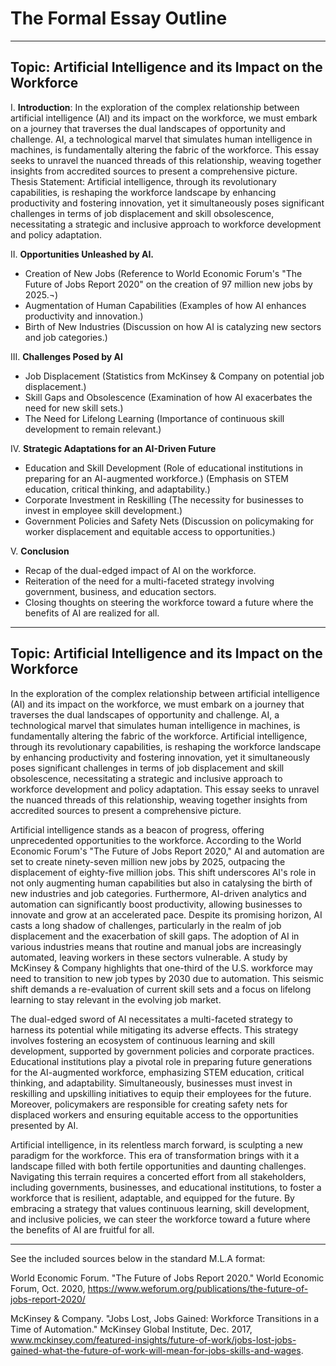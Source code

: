 # The Formal Essay Outline

----------------

## Topic: Artificial Intelligence and its Impact on the Workforce  


I.  **Introduction**: In the exploration of the complex relationship between artificial intelligence (AI) and its impact on the workforce, we must embark on a journey that traverses the dual landscapes of opportunity and challenge. AI, a technological marvel that simulates human intelligence in machines, is fundamentally altering the fabric of the workforce. This essay seeks to unravel the nuanced threads of this relationship, weaving together insights from accredited sources to present a comprehensive picture.
Thesis Statement: Artificial intelligence, through its revolutionary capabilities, is reshaping the workforce landscape by enhancing productivity and fostering innovation, yet it simultaneously poses significant challenges in terms of job displacement and skill obsolescence, necessitating a strategic and inclusive approach to workforce development and policy adaptation.

II. **Opportunities Unleashed by AI.**
*	Creation of New Jobs (Reference to World Economic Forum's "The Future of Jobs Report 2020" on the creation of 97 million new jobs by 2025.¬)
* Augmentation of Human Capabilities (Examples of how AI enhances productivity and innovation.)
* Birth of New Industries (Discussion on how AI is catalyzing new sectors and job categories.)

III. **Challenges Posed by AI**
* Job Displacement (Statistics from McKinsey & Company on potential job displacement.)
* Skill Gaps and Obsolescence (Examination of how AI exacerbates the need for new skill sets.)
* The Need for Lifelong Learning (Importance of continuous skill development to remain relevant.)

IV.  **Strategic Adaptations for an AI-Driven Future**
* Education and Skill Development (Role of educational institutions in preparing for an AI-augmented workforce.) (Emphasis on STEM education, critical thinking, and adaptability.)
* Corporate Investment in Reskilling (The necessity for businesses to invest in employee skill development.)
* Government Policies and Safety Nets (Discussion on policymaking for worker displacement and equitable access to opportunities.)

V. **Conclusion**
* Recap of the dual-edged impact of AI on the workforce.
* Reiteration of the need for a multi-faceted strategy involving government, business, and education sectors.
* Closing thoughts on steering the workforce toward a future where the benefits of AI are realized for all.

--------

## Topic: **Artificial Intelligence and its Impact on the Workforce**

In the exploration of the complex relationship between artificial intelligence (AI) and its impact on the workforce, we must embark on a journey that traverses the dual landscapes of opportunity and challenge. AI, a technological marvel that simulates human intelligence in machines, is fundamentally altering the fabric of the workforce. Artificial intelligence, through its revolutionary capabilities, is reshaping the workforce landscape by enhancing productivity and fostering innovation, yet it simultaneously poses significant challenges in terms of job displacement and skill obsolescence, necessitating a strategic and inclusive approach to workforce development and policy adaptation. This essay seeks to unravel the nuanced threads of this relationship, weaving together insights from accredited sources to present a comprehensive picture.

Artificial intelligence stands as a beacon of progress, offering unprecedented opportunities to the workforce. According to the World Economic Forum's "The Future of Jobs Report 2020," AI and automation are set to create ninety-seven million new jobs by 2025, outpacing the displacement of eighty-five million jobs. This shift underscores AI's role in not only augmenting human capabilities but also in catalysing the birth of new industries and job categories. Furthermore, AI-driven analytics and automation can significantly boost productivity, allowing businesses to innovate and grow at an accelerated pace.
Despite its promising horizon, AI casts a long shadow of challenges, particularly in the realm of job displacement and the exacerbation of skill gaps. The adoption of AI in various industries means that routine and manual jobs are increasingly automated, leaving workers in these sectors vulnerable. A study by McKinsey & Company highlights that one-third of the U.S. workforce may need to transition to new job types by 2030 due to automation. This seismic shift demands a re-evaluation of current skill sets and a focus on lifelong learning to stay relevant in the evolving job market.

The dual-edged sword of AI necessitates a multi-faceted strategy to harness its potential while mitigating its adverse effects. This strategy involves fostering an ecosystem of continuous learning and skill development, supported by government policies and corporate practices. Educational institutions play a pivotal role in preparing future generations for the AI-augmented workforce, emphasizing STEM education, critical thinking, and adaptability. Simultaneously, businesses must invest in reskilling and upskilling initiatives to equip their employees for the future. Moreover, policymakers are responsible for creating safety nets for displaced workers and ensuring equitable access to the opportunities presented by AI.

Artificial intelligence, in its relentless march forward, is sculpting a new paradigm for the workforce. This era of transformation brings with it a landscape filled with both fertile opportunities and daunting challenges. Navigating this terrain requires a concerted effort from all stakeholders, including governments, businesses, and educational institutions, to foster a workforce that is resilient, adaptable, and equipped for the future. By embracing a strategy that values continuous learning, skill development, and inclusive policies, we can steer the workforce toward a future where the benefits of AI are fruitful for all.

----------
[1]: [(https://www.weforum.org/publications/the-future-of-jobs-report-2020/) "The Future of Jobs Report 2020."
[2]: www.mckinsey.com/featured-insights/future-of-work/jobs-lost-jobs-gained-what-the-future-of-work-will-mean-for-jobs-skills-and-wages./ "Jobs Lost, Jobs Gained: Workforce Transitions in a Time of Automation."

See the included sources below in the standard M.L.A format:

World Economic Forum. "The Future of Jobs Report 2020." World Economic Forum, Oct. 2020, https://www.weforum.org/publications/the-future-of-jobs-report-2020/

McKinsey & Company. "Jobs Lost, Jobs Gained: Workforce Transitions in a Time of Automation." McKinsey Global Institute, Dec. 2017, www.mckinsey.com/featured-insights/future-of-work/jobs-lost-jobs-gained-what-the-future-of-work-will-mean-for-jobs-skills-and-wages.
